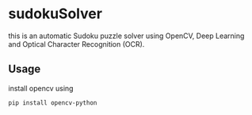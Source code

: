 # sudokuSolver
this is an automatic Sudoku puzzle solver using OpenCV, Deep Learning
and Optical Character Recognition (OCR).

## Usage
install opencv using

`pip install opencv-python`
